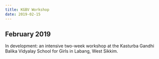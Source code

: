 ```yaml
---
title: KGBV Workshop
date: 2019-02-15
---
```

## February 2019

In development: an intensive two-week workshop at the Kasturba Gandhi Balika Vidyalay School for Girls in Labang, West Sikkim.
